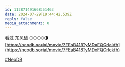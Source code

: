 ```yaml
---
id: 112871491668351463
date: 2024-07-29T19:44:42.539Z
reply: false
media_attachments: 0
---
```


看过 东风破 🌕🌕🌕🌕🌗   
[https://neodb.social/movie/7FEaB418TyMDxFQCrlckfh](https://neodb.social/movie/7FEaB418TyMDxFQCrlckfh)

[#NeoDB](https://e5n.cc/tags/NeoDB)

